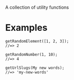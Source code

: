 A collection of utility functions

# Examples

```
getRandomElement([1, 2, 3]);
//=> 2
```

```
getRandomNumber(1, 10);
//=> 4
```

```
getUrlSlugs(My new words);
//=> 'my-new-words'
```